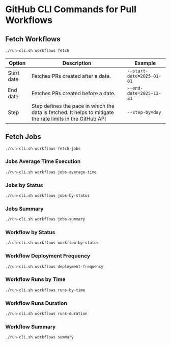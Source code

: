 # GitHub CLI Commands for Pull Workflows

## Fetch Workflows

```bash
./run-cli.sh workflows fetch
```

| Option         | Description                          | Example                  |
|----------------|--------------------------------------|--------------------------|
| Start date     | Fetches PRs created after a date.   | `--start-date=2025-01-01`     |
| End date       | Fetches PRs created before a date.  | `--end-date=2025-12-31`     |
| Step           | Step defines the pace in which the data is fetched. It helps to mitigate the rate limits in the GitHub API | `--step-by=day` |

## Fetch Jobs

```bash
./run-cli.sh workflows fetch-jobs
```

### Jobs Average Time Execution

```bash
./run-cli.sh workflows jobs-average-time
```

### Jobs by Status

```bash
./run-cli.sh workflows jobs-by-status
```

### Jobs Summary

```bash
./run-cli.sh workflows jobs-summary
```

### Workflow by Status

```bash
./run-cli.sh workflows workflow-by-status
```

### Workflow Deployment Frequency

```bash
./run-cli.sh workflows deployment-frequency
```

### Workflow Runs by Time

```bash
./run-cli.sh workflows runs-by-time
```

### Workflow Runs Duration

```bash
./run-cli.sh workflows runs-duration
```

### Workflow Summary

```bash
./run-cli.sh workflows summary
```
